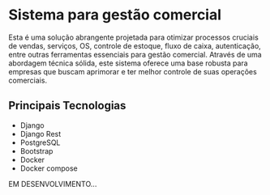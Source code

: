# Sistema para gestão comercial

Esta é uma solução abrangente projetada para otimizar processos cruciais de vendas, serviços, OS, controle de estoque, fluxo de caixa, autenticação, entre outras ferramentas essenciais para gestão comercial. Através de uma abordagem técnica sólida, este sistema oferece uma base robusta para empresas que buscam aprimorar e ter melhor controle de suas operações comerciais.

## Principais Tecnologias

 - Django
 - Django Rest
 - PostgreSQL
 - Bootstrap
 - Docker
 - Docker compose

EM DESENVOLVIMENTO...